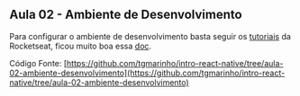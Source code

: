 ## Aula 02 - Ambiente de Desenvolvimento

Para configurar o ambiente de desenvolvimento basta seguir os [tutoriais](https://docs.rocketseat.dev/ambiente-react-native/introducao) da Rocketseat, ficou muito boa essa [doc](https://docs.rocketseat.dev/ambiente-react-native/introducao).

Código Fonte: [https://github.com/tgmarinho/intro-react-native/tree/aula-02-ambiente-desenvolvimento](https://github.com/tgmarinho/intro-react-native/tree/aula-02-ambiente-desenvolvimento)